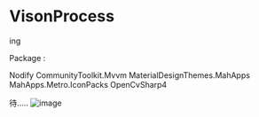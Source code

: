 # VisonProcess
ing

Package :

Nodify 
CommunityToolkit.Mvvm 
MaterialDesignThemes.MahApps 
MahApps.Metro.IconPacks 
OpenCvSharp4 



待.....
![image](https://user-images.githubusercontent.com/77535233/230025611-1963a135-8889-496b-8e89-7a6dfefefc44.png)
